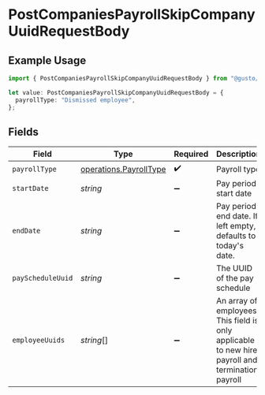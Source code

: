 # PostCompaniesPayrollSkipCompanyUuidRequestBody

## Example Usage

```typescript
import { PostCompaniesPayrollSkipCompanyUuidRequestBody } from "@gusto/embedded-api/models/operations";

let value: PostCompaniesPayrollSkipCompanyUuidRequestBody = {
  payrollType: "Dismissed employee",
};
```

## Fields

| Field                                                                                            | Type                                                                                             | Required                                                                                         | Description                                                                                      |
| ------------------------------------------------------------------------------------------------ | ------------------------------------------------------------------------------------------------ | ------------------------------------------------------------------------------------------------ | ------------------------------------------------------------------------------------------------ |
| `payrollType`                                                                                    | [operations.PayrollType](../../models/operations/payrolltype.md)                                 | :heavy_check_mark:                                                                               | Payroll type                                                                                     |
| `startDate`                                                                                      | *string*                                                                                         | :heavy_minus_sign:                                                                               | Pay period start date                                                                            |
| `endDate`                                                                                        | *string*                                                                                         | :heavy_minus_sign:                                                                               | Pay period end date. If left empty, defaults to today's date.                                    |
| `payScheduleUuid`                                                                                | *string*                                                                                         | :heavy_minus_sign:                                                                               | The UUID of the pay schedule                                                                     |
| `employeeUuids`                                                                                  | *string*[]                                                                                       | :heavy_minus_sign:                                                                               | An array of employees. This field is only applicable to new hire payroll and termination payroll |